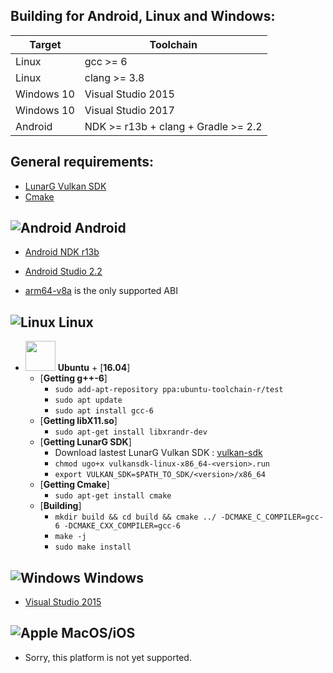 Building for Android, Linux and Windows:
----------------------------------------

Target | Toolchain
------------ | -------------
Linux | gcc >= 6
Linux | clang >= 3.8
Windows 10 | Visual Studio 2015
Windows 10 | Visual Studio 2017
Android | NDK >= r13b + clang + Gradle >= 2.2

General requirements:
---------------------
  
- [LunarG Vulkan SDK](http://vulkan.lunarg.com)
- [Cmake](https://cmake.org)

![Android](https://developer.android.com/images/brand/Android_Robot_100.png) Android
---

- [Android NDK r13b](https://developer.android.com/ndk/index.html)
- [Android Studio 2.2](https://developer.android.com/studio/index.html)

- [arm64-v8a](https://developer.android.com/ndk/guides/abis.html#arm64-v8a) is the only supported ABI

![Linux](https://upload.wikimedia.org/wikipedia/commons/thumb/3/35/Tux.svg/100px-Tux.svg.png) Linux
---
   - <img src="http://design.ubuntu.com/wp-content/uploads/logo-ubuntu_cof-orange-hex.svg" width="48"> **Ubuntu**
    + [**16.04**]
        + [**Getting g++-6**]
            - `sudo add-apt-repository ppa:ubuntu-toolchain-r/test`
            - `sudo apt update`
            - `sudo apt install gcc-6`
        + [**Getting libX11.so**]
            - `sudo apt-get install libxrandr-dev`
        + [**Getting LunarG SDK**]
            - Download lastest LunarG Vulkan SDK : [vulkan-sdk](https://vulkan.lunarg.com/sdk/home#linux)
            - `chmod ugo+x vulkansdk-linux-x86_64-<version>.run`
            - `export VULKAN_SDK=$PATH_TO_SDK/<version>/x86_64`
        + [**Getting Cmake**]
            - `sudo apt-get install cmake`
        + [**Building**]
            - `mkdir build && cd build && cmake ../ -DCMAKE_C_COMPILER=gcc-6 -DCMAKE_CXX_COMPILER=gcc-6` 
            - `make -j`
            - `sudo make install`
        

![Windows](https://upload.wikimedia.org/wikipedia/commons/thumb/e/ee/Windows_logo_–_2012_%28dark_blue%29.svg/88px-Windows_logo_–_2012_%28dark_blue%29.svg.png) Windows
---
- [Visual Studio 2015](https://www.visualstudio.com/downloads/)

![Apple](https://upload.wikimedia.org/wikipedia/commons/thumb/f/fa/Apple_logo_black.svg/100px-Apple_logo_black.svg.png) MacOS/iOS
---
- Sorry, this platform is not yet supported.

